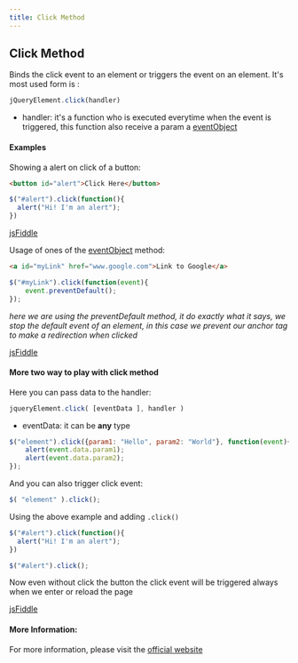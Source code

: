```yaml
---
title: Click Method
---
```


## Click Method

Binds the click event to an element or triggers the event on an element. It's most used form is :
```javascript
jQueryElement.click(handler)
```
* handler: it's a function who is executed everytime when the event is triggered, this function also receive a param a <a href='http://api.jquery.com/Types/#Event' target='_blank' rel='nofollow'>eventObject</a>

#### Examples
Showing a alert on click of a button:
```html
<button id="alert">Click Here</button>
```
```javascript
$("#alert").click(function(){
  alert("Hi! I'm an alert");
})
```
<a href='https://jsfiddle.net/pL63cL6m/' target='_blank' rel='nofollow'>jsFiddle</a>

Usage of ones of the <a href='http://api.jquery.com/Types/#Event' target='_blank' rel='nofollow'>eventObject</a> method:
```html
<a id="myLink" href="www.google.com">Link to Google</a>
```
```javascript
$("#myLink").click(function(event){
	event.preventDefault();
});
```
_here we are using the preventDefault method, it do exactly what it says, we stop the default event of an element, in this case we prevent our anchor tag to make a redirection when clicked_

<a href='https://jsfiddle.net/dy457gbh/' target='_blank' rel='nofollow'>jsFiddle</a>

#### More two way to play with click method
Here you can pass data to the handler:
```javascript
jqueryElement.click( [eventData ], handler )
```
* eventData: it can be **any** type 

```javascript
$("element").click({param1: "Hello", param2: "World"}, function(event){
    alert(event.data.param1);
    alert(event.data.param2);
});
```

And you can also trigger click event:
```javascript
$( "element" ).click();
```
Using the above example and adding `.click()`
```javascript
$("#alert").click(function(){
  alert("Hi! I'm an alert");
})

$("#alert").click();
```
Now even without click the button the click event will be triggered always when we enter or reload the page

<a href='https://jsfiddle.net/gspk6gxt/' target='_blank' rel='nofollow'>jsFiddle</a>

#### More Information:

For more information, please visit the <a href='https://api.jquery.com/click/#click' target='_blank' rel='nofollow'>official website</a> 

